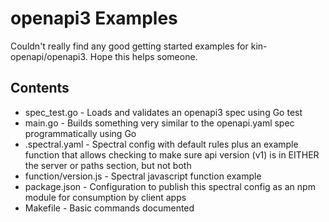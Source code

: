 # openapi3 Examples

Couldn't really find any good getting started examples for kin-openapi/openapi3. Hope this helps someone.

## Contents

* spec_test.go - Loads and validates an openapi3 spec using Go test
* main.go - Builds something very similar to the openapi.yaml spec programmatically using Go
* .spectral.yaml - Spectral config with default rules plus an example function that allows checking to make sure api version (v1) is in EITHER the server or paths section, but not both
* function/version.js - Spectral javascript function example
* package.json - Configuration to publish this spectral config as an npm module for consumption by client apps
* Makefile - Basic commands documented
